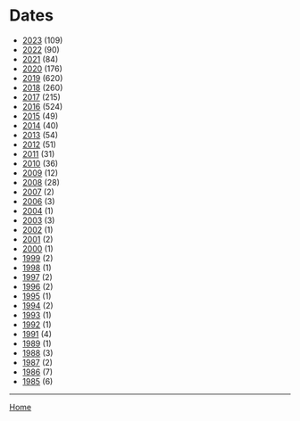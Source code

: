 # Dates

  * [2023](./2023/index.md) (109)
  * [2022](./2022/index.md) (90)
  * [2021](./2021/index.md) (84)
  * [2020](./2020/index.md) (176)
  * [2019](./2019/index.md) (620)
  * [2018](./2018/index.md) (260)
  * [2017](./2017/index.md) (215)
  * [2016](./2016/index.md) (524)
  * [2015](./2015/index.md) (49)
  * [2014](./2014/index.md) (40)
  * [2013](./2013/index.md) (54)
  * [2012](./2012/index.md) (51)
  * [2011](./2011/index.md) (31)
  * [2010](./2010/index.md) (36)
  * [2009](./2009/index.md) (12)
  * [2008](./2008/index.md) (28)
  * [2007](./2007/index.md) (2)
  * [2006](./2006/index.md) (3)
  * [2004](./2004/index.md) (1)
  * [2003](./2003/index.md) (3)
  * [2002](./2002/index.md) (1)
  * [2001](./2001/index.md) (2)
  * [2000](./2000/index.md) (1)
  * [1999](./1999/index.md) (2)
  * [1998](./1998/index.md) (1)
  * [1997](./1997/index.md) (2)
  * [1996](./1996/index.md) (2)
  * [1995](./1995/index.md) (1)
  * [1994](./1994/index.md) (2)
  * [1993](./1993/index.md) (1)
  * [1992](./1992/index.md) (1)
  * [1991](./1991/index.md) (4)
  * [1989](./1989/index.md) (1)
  * [1988](./1988/index.md) (3)
  * [1987](./1987/index.md) (2)
  * [1986](./1986/index.md) (7)
  * [1985](./1985/index.md) (6)

----

[Home](../index.md)
